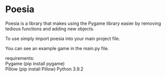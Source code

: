 # Poesia
Poesia is a library that makes using the Pygame library easier by removing tedious functions and adding new objects.

To use simply import poesia into your main project file. 

You can see an example game in the main.py file.


requirements:  
Pygame (pip install pygame)  
Pillow (pip install Pillow)
Python 3.9.2  

